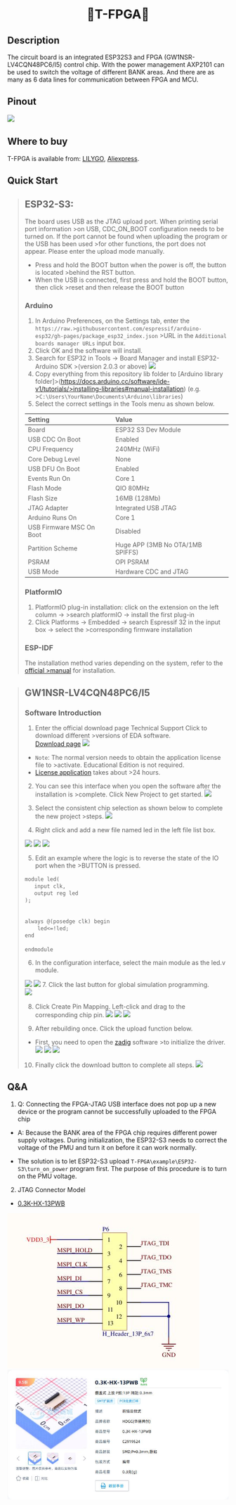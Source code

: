 <h1 align = "center"> 🌟T-FPGA🌟</h1>

## Description

The circuit board is an integrated ESP32S3 and FPGA (GW1NSR-LV4CQN48PC6/I5) control chip. With the power management AXP2101 can be used to switch the voltage of different BANK areas. And there are as many as 6 data lines for communication between FPGA and MCU.

## Pinout

![](image/.jpg)

## Where to buy

T-FPGA is available from: [LILYGO](https://www.lilygo.cc/products/t-fpga), [Aliexpress](https://github.com/Xinyuan-LilyGO/T-FPGA).

## Quick Start 
>## ESP32-S3:
>The board uses USB as the JTAG upload port. When printing serial port information >on USB, CDC_ON_BOOT configuration needs to be turned on. 
>If the port cannot be found when uploading the program or the USB has been used >for other functions, the port does not appear. 
>Please enter the upload mode manually. 
>-  Press and hold the BOOT button when the power is off, the button is located >behind the RST button.
>-  When the USB is connected, first press and hold the BOOT button, then click >reset and then release the BOOT button
>
>### Arduino
>
>1. In Arduino Preferences, on the Settings tab, enter the `https://raw.>githubusercontent.com/espressif/arduino-esp32/gh-pages/package_esp32_index.json` >URL in the `Additional boards manager URLs` input box. 
>2. Click OK and the software will install. 
>3. Search for ESP32 in Tools → Board Manager and install ESP32-Arduino SDK >(version 2.0.3 or above)
>![](image/Arduino_board.png)
>4. Copy everything from this repository lib folder to [Arduino library folder]>(https://docs.arduino.cc/software/ide-v1/tutorials/>installing-libraries#manual-installation) (e.g. >`C:\Users\YourName\Documents\Arduino\libraries`)
>5. Select the correct settings in the Tools menu as shown below.
>
>| Setting                  | Value                            |
>| :----------------------- | :------------------------------- |
>| Board                    | ESP32 S3 Dev Module              |
>| USB CDC On Boot          | Enabled                          |
>| CPU Frequency            | 240MHz (WiFi)                    |
>| Core Debug Level         | None                             |
>| USB DFU On Boot          | Enabled                          |
>| Events Run On            | Core 1                           |
>| Flash Mode               | QIO 80MHz                        |
>| Flash Size               | 16MB (128Mb)                     |
>| JTAG Adapter             | Integrated USB JTAG              |
>| Arduino Runs On          | Core 1                           |
>| USB Firmware MSC On Boot | Disabled                         |
>| Partition Scheme         | Huge APP (3MB No OTA/1MB SPIFFS) |
>| PSRAM                    | OPI PSRAM                        |
>| USB Mode                 | Hardware CDC and JTAG            |
>
>### PlatformIO
>
>1. PlatformIO plug-in installation: click on the extension on the left column → >search platformIO → install the first plug-in
>2. Click Platforms → Embedded → search Espressif 32 in the input box → select the >corresponding firmware installation
>
>### ESP-IDF
>
>The installation method varies depending on the system, refer to the [official >manual](https://docs.espressif.com/projects/esp-idf/en/latest/esp32/get-started/>index.html) for installation.

>## GW1NSR-LV4CQN48PC6/I5
>### Software Introduction
>1. Enter the official download page Technical Support Click to download different >versions of EDA software.  
>[Download page](https://www.gowinsemi.com/en/support/database/14/)
>![](image/downloadpage.png)
>- `Note`: The normal version needs to obtain the application license file to >activate. Educational Edition is not required.
>- [License application](https://www.gowinsemi.com/en/support/license/) takes about >24 hours.
>2. You can see this interface when you open the software after the installation is >complete. Click New Project to get started.
>![](image/1.png)
>
>3. Select the consistent chip selection as shown below to complete the new project >steps.
>![](image/2.png)
>
>4. Right click and add a new file named led in the left file list box.  
>
>![](image/3.png)
>![](image/4.png)
>![](image/5.png)
>
>5. Edit an example where the logic is to reverse the state of the IO port when the >BUTTON is pressed.
>```
>module led(
>    input clk,
>    output reg led
>);
>
>
>always @(posedge clk) begin
>     led<=!led;
>end
>
>endmodule
>```
>6. In the configuration interface, select the main module as the led.v module.  
>
>![](image/7.png)
>![](image/8.png)
>7. Click the last button for global simulation programming.  
>![](image/9.png)
>
>8. Click Create Pin Mapping. Left-click and drag to the corresponding chip pin.
>![](image/10.png)
>![](image/11.png)
>![](image/12.png)
>
>9. After rebuilding once. Click the upload function below.
>- First, you need to open the [zadig](https://zadig.en.lo4d.com/windows) software >to initialize the driver.
>![](image/13.png)
>![](image/14.png)
>![](image/15.png)
>
>10. Finally click the download button to complete all steps.
>![](image/16.png)



## Q&A

1. Q: Connecting the FPGA-JTAG USB interface does not pop up a new device or the program cannot be successfully uploaded to the FPGA chip
- A: Because the BANK area of the FPGA chip requires different power supply voltages. During initialization, the ESP32-S3 needs to correct the voltage of the PMU and turn it on before it can work normally.

- The solution is to let ESP32-S3 upload `T-FPGA\example\ESP32-S3\turn_on_power` program first. The purpose of this procedure is to turn on the PMU voltage.

2. JTAG Connector Model

* [0.3K-HX-13PWB](https://item.szlcsc.com/3222443.html)

![](./image/JTAG.jpg)
![](./image/conn.jpg)